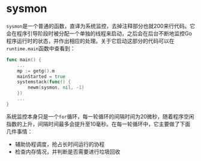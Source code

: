 # sysmon

`sysmon`是一个普通的函数，直译为系统监控，去掉注释部分也就200来行代码。它会在程序引导阶段时被分配一个单独的线程来启动，之后会在后台不断地监控Go程序运行时的状态，并作出相应的处理。关于它启动这部分的代码可以在`runtime.main`函数中查看到：

```go
func main() {
    ...
	mp := getg().m
	mainStarted = true
	systemstack(func() {
        newm(sysmon, nil, -1)
    })
    ...
}

```

系统监控本身只是一个`for`循环，每一轮循环的间隔时间为20微秒，随着程序空闲指数的上升，间隔时间最多会提升至10毫秒。在每一轮循环中，它主要做了下面几件事情：

- 辅助协程调度，抢占长时间运行的协程
- 检查内存情况，并判断是否需要进行垃圾回收
